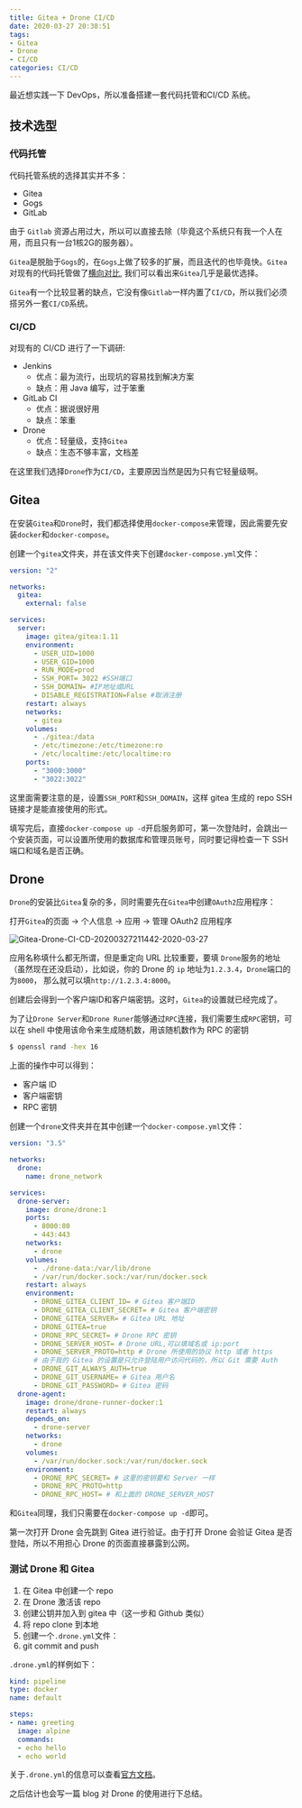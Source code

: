 ```yaml
---
title: Gitea + Drone CI/CD
date: 2020-03-27 20:38:51
tags:
- Gitea
- Drone
- CI/CD
categories: CI/CD
---
```


最近想实践一下 DevOps，所以准备搭建一套代码托管和CI/CD 系统。

## 技术选型

### 代码托管

代码托管系统的选择其实并不多：

- Gitea
- Gogs
- GitLab

由于 `Gitlab` 资源占用过大，所以可以直接去除（毕竟这个系统只有我一个人在用，而且只有一台1核2G的服务器）。

`Gitea`是脱胎于`Gogs`的，在`Gogs`上做了较多的扩展，而且迭代的也毕竟快。`Gitea`对现有的代码托管做了[横向对比](https://docs.gitea.io/zh-cn/comparison/),
我们可以看出来`Gitea`几乎是最优选择。

`Gitea`有一个比较显著的缺点，它没有像`Gitlab`一样内置了`CI/CD`，所以我们必须搭另外一套`CI/CD`系统。

### CI/CD

对现有的 CI/CD 进行了一下调研:

- Jenkins
  - 优点：最为流行，出现坑的容易找到解决方案
  - 缺点：用 Java 编写，过于笨重
- GitLab CI
  - 优点：据说很好用
  - 缺点：笨重
- Drone
  - 优点：轻量级，支持`Gitea`
  - 缺点：生态不够丰富，文档差

在这里我们选择`Drone`作为`CI/CD`，主要原因当然是因为只有它轻量级啊。

## Gitea

在安装`Gitea`和`Drone`时，我们都选择使用`docker-compose`来管理，因此需要先安装`docker`和`docker-compose`。

创建一个`gitea`文件夹，并在该文件夹下创建`docker-compose.yml`文件：

```yml
version: "2"

networks:
  gitea:
    external: false

services:
  server:
    image: gitea/gitea:1.11
    environment:
      - USER_UID=1000
      - USER_GID=1000
      - RUN_MODE=prod
      - SSH_PORT= 3022 #SSH端口
      - SSH_DOMAIN= #IP地址或URL
      - DISABLE_REGISTRATION=False #取消注册
    restart: always
    networks:
      - gitea
    volumes:
      - ./gitea:/data
      - /etc/timezone:/etc/timezone:ro
      - /etc/localtime:/etc/localtime:ro
    ports:
      - "3000:3000"
      - "3022:3022"
```

这里面需要注意的是，设置`SSH_PORT`和`SSH_DOMAIN`，这样 gitea 生成的 repo SSH 链接才是能直接使用的形式。

填写完后，直接`docker-compose up -d`开启服务即可，第一次登陆时，会跳出一个安装页面，可以设置所使用的数据库和管理员账号，同时要记得检查一下 SSH 端口和域名是否正确。

## Drone

`Drone`的安装比`Gitea`复杂的多，同时需要先在`Gitea`中创建`OAuth2`应用程序：

打开`Gitea`的页面 -> 个人信息 -> 应用 -> 管理 OAuth2 应用程序

![Gitea-Drone-CI-CD-20200327211442-2020-03-27](http://imagehosting.wuxiaobai24.fun/blogGitea-Drone-CI-CD-20200327211442-2020-03-27)

应用名称填什么都无所谓，但是重定向 URL 比较重要，要填 `Drone`服务的地址（虽然现在还没启动），比如说，你的 Drone 的 `ip` 地址为`1.2.3.4`，`Drone`端口的为`8000`，
那么就可以填`http://1.2.3.4:8000`。

创建后会得到一个客户端ID和客户端密钥。这时，`Gitea`的设置就已经完成了。

为了让`Drone Server`和`Drone Runer`能够通过`RPC`连接，我们需要生成`RPC`密钥，可以在 shell 中使用该命令来生成随机数，用该随机数作为 RPC 的密钥
```bash
$ openssl rand -hex 16
```

上面的操作中可以得到：

- 客户端 ID
- 客户端密钥
- RPC 密钥

创建一个`drone`文件夹并在其中创建一个`docker-compose.yml`文件：

```yml
version: "3.5"

networks:
  drone:
    name: drone_network

services: 
  drone-server:
    image: drone/drone:1
    ports:
      - 8000:80
      - 443:443
    networks:
      - drone
    volumes:
      - ./drone-data:/var/lib/drone
      - /var/run/docker.sock:/var/run/docker.sock
    restart: always
    environment: 
      - DRONE_GITEA_CLIENT_ID= # Gitea 客户端ID
      - DRONE_GITEA_CLIENT_SECRET= # Gitea 客户端密钥
      - DRONE_GITEA_SERVER= # Gitea URL 地址
      - DRONE_GITEA=true
      - DRONE_RPC_SECRET= # Drone RPC 密钥
      - DRONE_SERVER_HOST= # Drone URL,可以填域名或 ip:port
	  - DRONE_SERVER_PROTO=http # Drone 所使用的协议 http 或者 https
	  # 由于我的 Gitea 的设置是只允许登陆用户访问代码的，所以 Git 需要 Auth
      - DRONE_GIT_ALWAYS_AUTH=true
      - DRONE_GIT_USERNAME= # Gitea 用户名
      - DRONE_GIT_PASSWORD= # Gitea 密码
  drone-agent:
    image: drone/drone-runner-docker:1
    restart: always
    depends_on: 
      - drone-server
    networks:
      - drone
    volumes: 
      - /var/run/docker.sock:/var/run/docker.sock
    environment: 
      - DRONE_RPC_SECRET= # 这里的密钥要和 Server 一样
      - DRONE_RPC_PROTO=http
      - DRONE_RPC_HOST= # 和上面的 DRONE_SERVER_HOST
```

和`Gitea`同理，我们只需要在`docker-compose up -d`即可。

第一次打开 Drone 会先跳到 Gitea 进行验证。由于打开 Drone 会验证 Gitea 是否登陆，所以不用担心 Drone 的页面直接暴露到公网。

### 测试 Drone 和 Gitea

1. 在 Gitea 中创建一个 repo
2. 在 Drone 激活该 repo
3. 创建公钥并加入到 gitea 中（这一步和 Github 类似）
4. 将 repo clone 到本地
5. 创建一个`.drone.yml`文件：
6. git commit and push

`.drone.yml`的样例如下：

```yml
kind: pipeline
type: docker
name: default

steps:
- name: greeting
  image: alpine
  commands:
  - echo hello
  - echo world
```

关于`.drone.yml`的信息可以查看[官方文档](https://docs.drone.io/)。

之后估计也会写一篇 blog 对 Drone 的使用进行下总结。